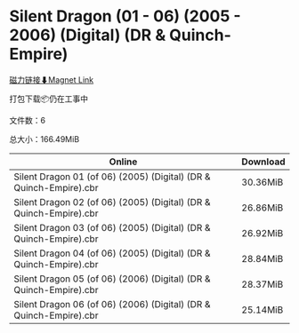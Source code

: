 # Silent Dragon (01 - 06) (2005 - 2006) (Digital) (DR & Quinch-Empire)

[磁力链接⬇Magnet Link](magnet:?xt=urn:btih:e813220ccc6732f6922c95ca86cdd32a4135ea0c&dn=Silent%20Dragon%20%2801%20-%2006%29%20%282005%20-%202006%29%20%28Digital%29%20%28DR%20%26%20Quinch-Empire%29)

打包下载📦仍在工事中

文件数：6

总大小：166.49MiB

Online | Download
--- | ---
Silent Dragon 01 (of 06) (2005) (Digital) (DR & Quinch-Empire).cbr | 30.36MiB
Silent Dragon 02 (of 06) (2005) (Digital) (DR & Quinch-Empire).cbr | 26.86MiB
Silent Dragon 03 (of 06) (2005) (Digital) (DR & Quinch-Empire).cbr | 26.92MiB
Silent Dragon 04 (of 06) (2005) (Digital) (DR & Quinch-Empire).cbr | 28.84MiB
Silent Dragon 05 (of 06) (2006) (Digital) (DR & Quinch-Empire).cbr | 28.37MiB
Silent Dragon 06 (of 06) (2006) (Digital) (DR & Quinch-Empire).cbr | 25.14MiB